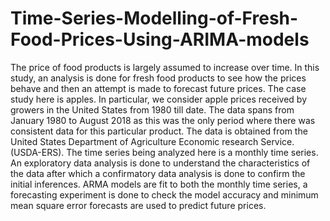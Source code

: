 # Time-Series-Modelling-of-Fresh-Food-Prices-Using-ARIMA-models
The price of food products is largely assumed to increase over time. In this study, an analysis is done for fresh food products to see how the prices behave and then an attempt is made to forecast future prices. The case study here is apples. In particular, we consider apple prices received by growers in the United States from 1980 till date. The data spans from January 1980 to August 2018 as this was the only period where there was consistent data for this particular product. The data is obtained from the United States Department of Agriculture Economic research Service. (USDA-ERS). The time series being analyzed here is a monthly time series. An exploratory data analysis is done to understand the characteristics of the data after which a confirmatory data analysis is done to confirm the initial inferences. ARMA models are fit to both the monthly time series, a forecasting experiment is done to check the model accuracy and minimum mean square error forecasts are used to predict future prices.
